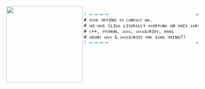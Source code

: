 <img align="left" height="200" src="https://64.media.tumblr.com/1c515c6b4e072c04e5ad3083d974b3fa/tumblr_pwlcr7YxJj1xvwkewo1_540.gifv"/>

```diff
! =-=-=-=                                =-=-=-=
# sᴛᴏᴘ ᴛʀʏɪɴɢ ᴛᴏ ᴄᴏɴᴛᴀᴄᴛ ᴍᴇ.
# ᴍs-ᴅᴏs (ʟɪᴋᴇ ʟɪᴛᴇʀᴀʟʟʏ ᴇᴠᴇʀʏᴏɴᴇ ᴏɴ ᴛʜɪs ᴇᴀʀᴛʜ)
# ᴄ++, ᴘʏᴛʜᴏɴ, ᴊᴀᴠᴀ, ᴊᴀᴠᴀsᴄʀɪᴘᴛ, ʜᴛᴍʟ
# ᴀʀᴇɴᴛ ᴊᴀᴠᴀ & ᴊᴀᴠᴀsᴄʀɪᴘᴛ ᴛʜᴇ sᴀᴍᴇ ᴛʜɪɴɢ?!
! =-=-=-=                                =-=-=-=
```
